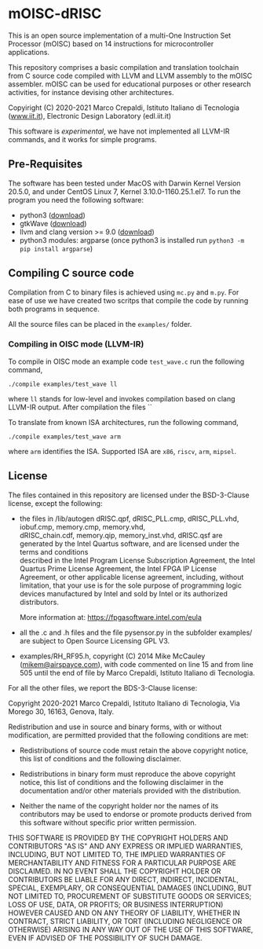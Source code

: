 # mOISC-dRISC

This is an open source implementation of a multi-One Instruction Set Processor (mOISC) based on 14 instructions
for microcontroller applications. 

This repository comprises a basic compilation and translation toolchain from C source code compiled with LLVM and LLVM assembly to the
mOISC assembler. mOISC can be used for educational purposes or other research activities, for instance devising other architectures.

Copyiright (C) 2020-2021 Marco Crepaldi, Istituto Italiano di Tecnologia (www.iit.it), Electronic Design Laboratory (edl.iit.it)

This software is *experimental*, we have not implemented all LLVM-IR commands, and it works for simple programs.

## Pre-Requisites

The software has been tested under MacOS with Darwin Kernel Version 20.5.0, and under CentOS Linux 7, Kernel 3.10.0-1160.25.1.el7.
To run the program you need the following software:

+ python3 ([download](https://www.python.org/downloads/))
+ gtkWave ([download](http://gtkwave.sourceforge.net))
+ llvm and clang version >= 9.0 ([download](https://llvm.org))
+ python3 modules: argparse (once python3 is installed run `python3 -m pip install argparse`)

## Compiling C source code

Compilation from C to binary files is achieved using `mc.py` and `m.py`. For ease of use we have created two scritps that compile
the code by running both programs in sequence.

All the source files can be placed in the `examples/` folder. 

### Compiling in OISC mode (LLVM-IR)

To compile in OISC mode an example code `test_wave.c` run the following command,
```
./compile examples/test_wave ll
```
where `ll` stands for low-level and invokes compilation based on clang LLVM-IR output.
After compilation the files ``

To translate from known ISA architectures, run the following command,
```
./compile examples/test_wave arm
```
where `arm` identifies the ISA. Supported ISA are `x86`, `riscv`, `arm`, `mipsel`.




## License

The files contained in this repository are licensed under the BSD-3-Clause license, except the following:

+ the files in /lib/autogen dRISC.qpf, dRISC_PLL.cmp, dRISC_PLL.vhd, iobuf.cmp, memory.cmp, memory.vhd, 	
	dRISC_chain.cdf, memory.qip, memory_inst.vhd, dRISC.qsf are generated by the Intel Quartus software, and are licensed under the terms and conditions  
  described in the Intel Program License Subscription Agreement, the Intel Quartus Prime License Agreement, the Intel FPGA IP License Agreement, or other 
  applicable license agreement, including, without limitation, that your use is for the sole purpose of programming logic devices manufactured by Intel 
  and sold by Intel or its authorized distributors. 

	More information at: https://fpgasoftware.intel.com/eula

+	all the .c and .h files and the file pysensor.py in the subfolder examples/ are subject to Open Source 
	Licensing GPL V3.
	
+	examples/RH_RF95.h, copyright (C) 2014 Mike McCauley (mikem@airspayce.com), 
	with code commented on line 15 and from line 505 until the end of file by Marco Crepaldi, Istituto Italiano di Tecnologia.

For all the other files, we report the BDS-3-Clause license:

Copyright 2020-2021 Marco Crepaldi, Istituto Italiano di Tecnologia, Via Morego 30, 16163, Genova, Italy.

Redistribution and use in source and binary forms, with or without modification, are permitted provided that the following conditions are met:

+ 	Redistributions of source code must retain the above copyright notice, this list of conditions and the 
	following disclaimer.

+ 	Redistributions in binary form must reproduce the above copyright notice, this list of conditions and the 
	following disclaimer in the documentation and/or other materials provided with the distribution.

+ 	Neither the name of the copyright holder nor the names of its contributors may be used to endorse or
	promote products derived from this software without specific prior written permission.

THIS SOFTWARE IS PROVIDED BY THE COPYRIGHT HOLDERS AND CONTRIBUTORS "AS IS" AND ANY EXPRESS OR IMPLIED WARRANTIES, INCLUDING, BUT NOT LIMITED TO, THE IMPLIED WARRANTIES OF MERCHANTABILITY AND FITNESS FOR A PARTICULAR PURPOSE ARE DISCLAIMED. IN NO EVENT SHALL THE COPYRIGHT HOLDER OR CONTRIBUTORS BE LIABLE FOR ANY DIRECT, INDIRECT, INCIDENTAL, SPECIAL, EXEMPLARY, OR CONSEQUENTIAL DAMAGES (INCLUDING, BUT NOT LIMITED TO, PROCUREMENT OF SUBSTITUTE GOODS OR SERVICES; LOSS OF USE, DATA, OR PROFITS; OR BUSINESS INTERRUPTION) HOWEVER CAUSED AND ON ANY THEORY OF LIABILITY, WHETHER IN CONTRACT, STRICT LIABILITY, OR TORT (INCLUDING NEGLIGENCE OR OTHERWISE) ARISING IN ANY WAY OUT OF THE USE OF THIS SOFTWARE, EVEN IF ADVISED OF THE POSSIBILITY OF SUCH DAMAGE.
